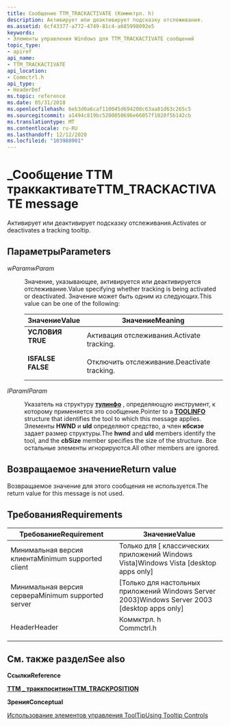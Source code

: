 ```yaml
---
title: Сообщение TTM_TRACKACTIVATE (Коммктрл. h)
description: Активирует или деактивирует подсказку отслеживания.
ms.assetid: 6cf43377-a772-4749-81c4-a685998092e5
keywords:
- Элементы управления Windows для TTM_TRACKACTIVATE сообщений
topic_type:
- apiref
api_name:
- TTM_TRACKACTIVATE
api_location:
- Commctrl.h
api_type:
- HeaderDef
ms.topic: reference
ms.date: 05/31/2018
ms.openlocfilehash: 6eb3d0a6caf110045d694208c63aa81d63c265c5
ms.sourcegitcommit: a1494c819bc5200050696e66057f1020f5b142cb
ms.translationtype: MT
ms.contentlocale: ru-RU
ms.lasthandoff: 12/12/2020
ms.locfileid: "103988901"
---
```

# <a name="ttm_trackactivate-message"></a><span data-ttu-id="ddd8b-104">\_Сообщение ТТМ траккактивате</span><span class="sxs-lookup"><span data-stu-id="ddd8b-104">TTM\_TRACKACTIVATE message</span></span>

<span data-ttu-id="ddd8b-105">Активирует или деактивирует подсказку отслеживания.</span><span class="sxs-lookup"><span data-stu-id="ddd8b-105">Activates or deactivates a tracking tooltip.</span></span>

## <a name="parameters"></a><span data-ttu-id="ddd8b-106">Параметры</span><span class="sxs-lookup"><span data-stu-id="ddd8b-106">Parameters</span></span>

<dl> <dt>

<span data-ttu-id="ddd8b-107">*wParam*</span><span class="sxs-lookup"><span data-stu-id="ddd8b-107">*wParam*</span></span> 
</dt> <dd>

<span data-ttu-id="ddd8b-108">Значение, указывающее, активируется или деактивируется отслеживание.</span><span class="sxs-lookup"><span data-stu-id="ddd8b-108">Value specifying whether tracking is being activated or deactivated.</span></span> <span data-ttu-id="ddd8b-109">Значение может быть одним из следующих.</span><span class="sxs-lookup"><span data-stu-id="ddd8b-109">This value can be one of the following:</span></span>



| <span data-ttu-id="ddd8b-110">Значение</span><span class="sxs-lookup"><span data-stu-id="ddd8b-110">Value</span></span>                                                                                                                                | <span data-ttu-id="ddd8b-111">Значение</span><span class="sxs-lookup"><span data-stu-id="ddd8b-111">Meaning</span></span>                         |
|--------------------------------------------------------------------------------------------------------------------------------------|---------------------------------|
| <span id="TRUE"></span><span id="true"></span><dl> <span data-ttu-id="ddd8b-112"><dt>**УСЛОВИЯ**</dt></span><span class="sxs-lookup"><span data-stu-id="ddd8b-112"><dt>**TRUE**</dt></span></span> </dl>    | <span data-ttu-id="ddd8b-113">Активация отслеживания.</span><span class="sxs-lookup"><span data-stu-id="ddd8b-113">Activate tracking.</span></span><br/>   |
| <span id="FALSE"></span><span id="false"></span><dl> <span data-ttu-id="ddd8b-114"><dt>**ISFALSE**</dt></span><span class="sxs-lookup"><span data-stu-id="ddd8b-114"><dt>**FALSE**</dt></span></span> </dl> | <span data-ttu-id="ddd8b-115">Отключить отслеживание.</span><span class="sxs-lookup"><span data-stu-id="ddd8b-115">Deactivate tracking.</span></span><br/> |



 

</dd> <dt>

<span data-ttu-id="ddd8b-116">*lParam*</span><span class="sxs-lookup"><span data-stu-id="ddd8b-116">*lParam*</span></span> 
</dt> <dd>

<span data-ttu-id="ddd8b-117">Указатель на структуру [**тулинфо**](/windows/win32/api/commctrl/ns-commctrl-tttoolinfoa) , определяющую инструмент, к которому применяется это сообщение.</span><span class="sxs-lookup"><span data-stu-id="ddd8b-117">Pointer to a [**TOOLINFO**](/windows/win32/api/commctrl/ns-commctrl-tttoolinfoa) structure that identifies the tool to which this message applies.</span></span> <span data-ttu-id="ddd8b-118">Элементы **HWND** и **uId** определяют средство, а член **кбсизе** задает размер структуры.</span><span class="sxs-lookup"><span data-stu-id="ddd8b-118">The **hwnd** and **uId** members identify the tool, and the **cbSize** member specifies the size of the structure.</span></span> <span data-ttu-id="ddd8b-119">Все остальные элементы игнорируются.</span><span class="sxs-lookup"><span data-stu-id="ddd8b-119">All other members are ignored.</span></span>

</dd> </dl>

## <a name="return-value"></a><span data-ttu-id="ddd8b-120">Возвращаемое значение</span><span class="sxs-lookup"><span data-stu-id="ddd8b-120">Return value</span></span>

<span data-ttu-id="ddd8b-121">Возвращаемое значение для этого сообщения не используется.</span><span class="sxs-lookup"><span data-stu-id="ddd8b-121">The return value for this message is not used.</span></span>

## <a name="requirements"></a><span data-ttu-id="ddd8b-122">Требования</span><span class="sxs-lookup"><span data-stu-id="ddd8b-122">Requirements</span></span>



| <span data-ttu-id="ddd8b-123">Требование</span><span class="sxs-lookup"><span data-stu-id="ddd8b-123">Requirement</span></span> | <span data-ttu-id="ddd8b-124">Значение</span><span class="sxs-lookup"><span data-stu-id="ddd8b-124">Value</span></span> |
|-------------------------------------|---------------------------------------------------------------------------------------|
| <span data-ttu-id="ddd8b-125">Минимальная версия клиента</span><span class="sxs-lookup"><span data-stu-id="ddd8b-125">Minimum supported client</span></span><br/> | <span data-ttu-id="ddd8b-126">Только для \[ классических приложений Windows Vista\]</span><span class="sxs-lookup"><span data-stu-id="ddd8b-126">Windows Vista \[desktop apps only\]</span></span><br/>                                        |
| <span data-ttu-id="ddd8b-127">Минимальная версия сервера</span><span class="sxs-lookup"><span data-stu-id="ddd8b-127">Minimum supported server</span></span><br/> | <span data-ttu-id="ddd8b-128">\[Только для настольных приложений Windows Server 2003\]</span><span class="sxs-lookup"><span data-stu-id="ddd8b-128">Windows Server 2003 \[desktop apps only\]</span></span><br/>                                  |
| <span data-ttu-id="ddd8b-129">Header</span><span class="sxs-lookup"><span data-stu-id="ddd8b-129">Header</span></span><br/>                   | <dl> <span data-ttu-id="ddd8b-130"><dt>Коммктрл. h</dt></span><span class="sxs-lookup"><span data-stu-id="ddd8b-130"><dt>Commctrl.h</dt></span></span> </dl> |



## <a name="see-also"></a><span data-ttu-id="ddd8b-131">См. также раздел</span><span class="sxs-lookup"><span data-stu-id="ddd8b-131">See also</span></span>

<dl> <dt>

<span data-ttu-id="ddd8b-132">**Ссылки**</span><span class="sxs-lookup"><span data-stu-id="ddd8b-132">**Reference**</span></span>
</dt> <dt>

[<span data-ttu-id="ddd8b-133">**ТТМ \_ траккпоситион**</span><span class="sxs-lookup"><span data-stu-id="ddd8b-133">**TTM\_TRACKPOSITION**</span></span>](ttm-trackposition.md)
</dt> <dt>

<span data-ttu-id="ddd8b-134">**Зрения**</span><span class="sxs-lookup"><span data-stu-id="ddd8b-134">**Conceptual**</span></span>
</dt> <dt>

[<span data-ttu-id="ddd8b-135">Использование элементов управления ToolTip</span><span class="sxs-lookup"><span data-stu-id="ddd8b-135">Using Tooltip Controls</span></span>](using-tooltip-contro.md)
</dt> </dl>

 

 





